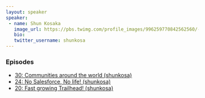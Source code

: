 ```yaml
---
layout: speaker
speaker:
 - name: Shun Kosaka
   image_url: https://pbs.twimg.com/profile_images/996259770842562560/-DtTzked_400x400.jpg
   bio:
   twitter_username: shunkosa
---
```


### Episodes

- [30: Communities around the world (shunkosa)](/030/)
- [24: No Salesforce, No life! (shunkosa)](/024/)
- [20: Fast growing Trailhead! (shunkosa)](/020/)
